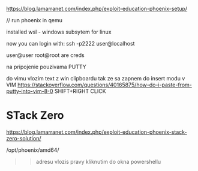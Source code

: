https://blog.lamarranet.com/index.php/exploit-education-phoenix-setup/

// run phoenix in qemu

installed wsl - windows subsytem for linux

now you can login with:
ssh -p2222 user@localhost

user@user
root@root are creds


na pripojenie pouzivama PUTTY

do vimu vlozim text z win clipboardu tak ze sa zapnem do insert modu v VIM https://stackoverflow.com/questions/40165875/how-do-i-paste-from-putty-into-vim-8-0
SHIFT+RIGHT CLICK

# STack Zero
https://blog.lamarranet.com/index.php/exploit-education-phoenix-stack-zero-solution/

/opt/phoenix/amd64/ 

>> adresu vlozis pravy kliknutim do okna powershellu



